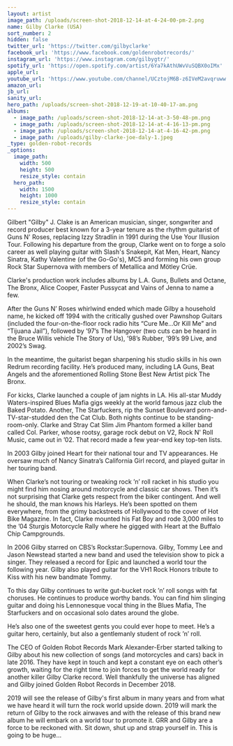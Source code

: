 ```yaml
---
layout: artist
image_path: /uploads/screen-shot-2018-12-14-at-4-24-00-pm-2.png
name: Gilby Clarke (USA)
sort_number: 2
hidden: false
twitter_url: 'https://twitter.com/gilbyclarke'
facebook_url: 'https://www.facebook.com/goldenrobotrecords/'
instagram_url: 'https://www.instagram.com/gilbygtr/'
spotify_url: 'https://open.spotify.com/artist/6Ya7kAthUWvVuSQBX0oIMx'
apple_url:
youtube_url: 'https://www.youtube.com/channel/UCztojM6B-z6IVeM2avqruww'
amazon_url:
jb_url:
sanity_url:
hero_path: /uploads/screen-shot-2018-12-19-at-10-40-17-am.png
albums:
  - image_path: /uploads/screen-shot-2018-12-14-at-3-50-48-pm.png
  - image_path: /uploads/screen-shot-2018-12-14-at-4-16-13-pm.png
  - image_path: /uploads/screen-shot-2018-12-14-at-4-16-42-pm.png
  - image_path: /uploads/gilby-clarke-joe-daly-1.jpeg
_type: golden-robot-records
_options:
  image_path:
    width: 500
    height: 500
    resize_style: contain
  hero_path:
    width: 1500
    height: 1000
    resize_style: contain
---
```


Gilbert "Gilby" J. Clake is an American musician, singer, songwriter and record producer best known for a 3-year tenure as the rhythm guitarist of Guns N' Roses, replacing Izzy Stradlin in 1991 during the Use Your Illusion Tour. Following his departure from the group, Clarke went on to forge a solo career as well playing guitar with Slash's Snakepit, Kat Men, Heart, Nancy Sinatra, Kathy Valentine (of the Go-Go's), MC5 and forming his own group Rock Star Supernova with members of Metallica and Mötley Crüe.

Clarke's production work includes albums by L.A. Guns, Bullets and Octane, The Bronx, Alice Cooper, Faster Pussycat and Vains of Jenna to name a few.

After the Guns N’ Roses whirlwind ended which made Gilby a household name, he kicked off 1994 with the critically gushed over Pawnshop Guitars (included the four-on-the-floor rock radio hits “Cure Me…Or Kill Me” and “Tijuana Jail”), followed by ’97’s The Hangover (two cuts can be heard in the Bruce Willis vehicle The Story of Us), ’98’s Rubber, ’99’s 99 Live, and 2002’s Swag. 

In the meantime, the guitarist began sharpening his studio skills in his own Redrum recording facility. He’s produced many, including LA Guns, Beat Angels and the aforementioned Rolling Stone Best New Artist pick The Bronx.

For kicks, Clarke launched a couple of jam nights in LA. His all-star Muddy Waters-inspired Blues Mafia gigs weekly at the world famous jazz club the Baked Potato. Another, The Starfuckers, rip the Sunset Boulevard porn-and-TV-star-studded den the Cat Club. Both nights continue to be standing-room-only. Clarke and Stray Cat Slim Jim Phantom formed a killer band called Col. Parker, whose rootsy, garage rock debut on V2, Rock N' Roll Music, came out in ’02. That record made a few year-end key top-ten lists.

In 2003 Gilby joined Heart for their national tour and TV appearances. He oversaw much of Nancy Sinatra’s California Girl record, and played guitar in her touring band. 

When Clarke’s not touring or tweaking rock ’n’ roll racket in his studio you might find him nosing around motorcycle and classic car shows. Then it’s not surprising that Clarke gets respect from the biker contingent. And well he should, the man knows his Harleys. He’s been spotted on them everywhere, from the grimy backstreets of Hollywood to the cover of Hot Bike Magazine. In fact, Clarke mounted his Fat Boy and rode 3,000 miles to the ’04 Sturgis Motorcycle Rally where he gigged with Heart at the Buffalo Chip Campgrounds. 

In 2006 Gilby starred on CBS’s Rockstar:Supernova. Gilby, Tommy Lee and Jason Newstead started a new band and used the television show to pick a singer. They released a record for Epic and launched a world tour the following year. Gilby also played guitar for the VH1 Rock Honors tribute to Kiss with his new bandmate Tommy. 

To this day Gilby continues to write gut-bucket rock ’n’ roll songs with fat choruses. He continues to produce worthy bands. You can find him slinging guitar and doing his Lennonesque vocal thing in the Blues Mafia, The Starfuckers and on occasional solo dates around the globe. 

He’s also one of the sweetest gents you could ever hope to meet. He’s a guitar hero, certainly, but also a gentlemanly student of rock ’n’ roll. 

The CEO of Golden Robot Records Mark Alexander-Erber started talking to Gilby about his new collection of songs (and motorcycles and cars) back in late 2016. They have kept in touch and kept a constant eye on each other’s growth, waiting for the right time to join forces to get the world ready for another killer Gilby Clarke record. Well thankfully the universe has aligned and Gilby joined Golden Robot Records in December 2018.

2019 will see the release of Gilby's first album in many years and from what we have heard it will turn the rock world upside down. 2019 will mark the return of Gilby to the rock airwaves and with the release of this brand new album he will embark on a world tour to promote it. GRR and Gilby are a force to be reckoned with. Sit down, shut up and strap yourself in. This is going to be huge…